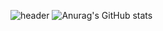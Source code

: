 ![header](https://capsule-render.vercel.app/api?type=cylinder&color=0:437299,100:2d5c83&height=100&section=header&text=Seoyoung%20Choi&fontSize=50)
![Anurag's GitHub stats](https://github-readme-stats.vercel.app/api?username=0dina&show_icons=true&theme=prussian)
